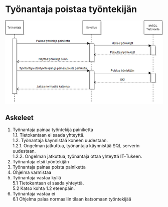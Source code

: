 # Työnantaja poistaa työntekijän
![](Kuvat/ta_poistaa_tt_asiakaspolku.png)
## Askeleet

1. Työnantaja painaa työntekijä painiketta  
1.1. Tietokantaan ei saada yhteyttä.  
1.2. Työnantaja käynnistää koneen uudestaan.  
1.2.1. Ongelman jatkuttua, työnantaja käynnistää SQL serverin uudestaan.  
1.2.2. Ongelman jatkuttua, työnantaja ottaa yhteyttä IT-Tukeen.
2. Työnantaja etsii työntekijän
3. Työnantaja painaa poista painiketta
4. Ohjelma varmistaa
5. Työnantaja vastaa kyllä  
5.1 Tietokantaan ei saada yhteyttä.  
5.2 Katso kohta 1.2 eteenpäin.
6. Työnantaja vastaa ei  
6.1 Ohjelma palaa normaaliin tilaan katsomaan työntekijää
